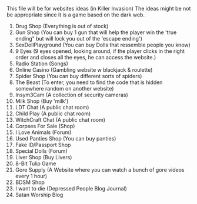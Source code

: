 This file will be for websites ideas (in Killer Invasion)
The ideas might be not be appropriate since it is a game based on the dark web.

1. Drug Shop (Everything is out of stock)
2. Gun Shop (You can buy 1 gun that will help the player win the 'true ending" but will lock you out of the 'escape ending')
3. SexDollPlayground (You can buy Dolls that ressemble people you know)
4. 9 Eyes (9 eyes opened, looking around, if the player clicks in the right order and closes all the eyes, he can access the website.)
5. Radio Station (Songs)
6. Online Casino (Gambling website w blackjack & roulette)
7. Spider Shop (You can buy different sorts of spiders)
8. The Beast (To enter, you need to find the code that is hidden somewhere random on another website)
9. Insym3Cam (A collection of security cameras)
10. Milk Shop (Buy 'milk')
11. LDT Chat (A public chat room)
12. Child Play (A public chat room)
13. WitchCraft Chat (A public chat room)
14. Corpses For Sale (Shop)
15. I Love Animals (Forum)
16. Used Panties Shop (You can buy panties)
17. Fake ID/Passport Shop 
18. Special Dolls (Forum)
19. Liver Shop (Buy Livers)
20. 8-Bit Tulip Game
21. Gore Supply (A Website where you can watch a bunch of gore videos every 1 hour)
22. BDSM Shop
23. I want to die (Depressed People Blog Journal)
24. Satan Worship Blog
